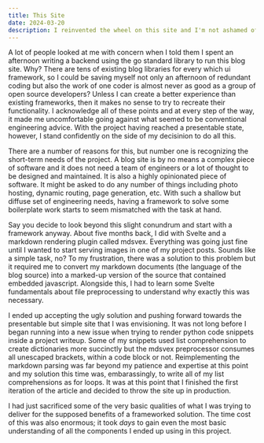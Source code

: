 ```yaml
---
title: This Site
date: 2024-03-20
description: I reinvented the wheel on this site and I'm not ashamed of it
---
```


A lot of people looked at me with concern when I told them I spent an afternoon writing a backend using the go standard library to run this blog site. Why? There are tens of existing blog libraries for every which ui framework, so I could be saving myself not only an afternoon of redundant coding but also the work of one coder is almost never as good as a group of open source developers? Unless I can create a better experience than existing frameworks, then it makes no sense to try to recreate their functionality. I acknowledge all of these points and at every step of the way, it made me uncomfortable going against what seemed to be conventional engineering advice. With the project having reached a presentable state, however, I stand confidently on the side of my decisinion to do all this.

There are a number of reasons for this, but number one is recognizing the short-term needs of the project. A blog site is by no means a complex piece of software and it does not need a team of engineers or a lot of thought to be designed and maintained. It is also a highly opinionated piece of software. It might be asked to do any number of things including photo hosting, dynamic routing, page generation, etc. With such a shallow but diffuse set of engineering needs, having a framework to solve some boilerplate work starts to seem mismatched with the task at hand.

Say you decide to look beyond this slight conundrum and start with a framework anyway. About five months back, I did with Svelte and a markdown rendering plugin called mdsvex. Everything was going just fine until I wanted to start serving images in one of my project posts. Sounds like a simple task, no? To my frustration, there was a solution to this problem but it required me to convert my markdown documents (the language of the blog source) into a marked-up version of the source that contained embedded javascript. Alongside this, I had to learn some Svelte fundamentals about file preprocessing to understand why exactly this was necessary.

I ended up accepting the ugly solution and pushing forward towards the presentable but simple site that I was envisioning. It was not long before I began running into a new issue when trying to render python code snippets inside a project writeup. Some of my snippets used list comprehension to create dictionaries more succinctly but the mdsvex preprocessor consumes all unescaped brackets, within a code block or not. Reimplementing the markdown parsing was far beyond my patience and expertise at this point and my solution this time was, embarassingly, to write all of my list comprehensions as for loops. It was at this point that I finished the first iteration of the article and decided to throw the site up in production.

I had just sacrificed some of the very basic qualities of what I was trying to deliver for the supposed benefits of a frameworked solution. The time cost of this was also enormous; it took _days_ to gain even the most basic understanding of all the components I ended up using in this project.
